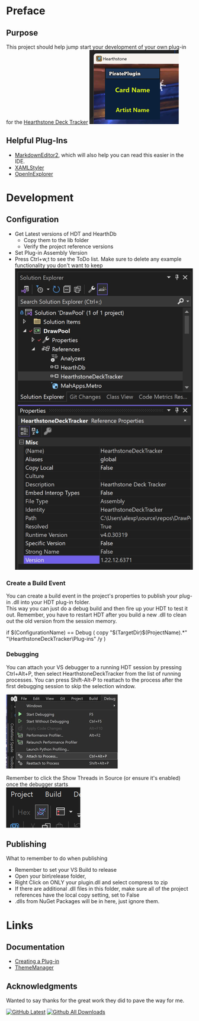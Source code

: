 # Preface

## Purpose

This project should help jump start your development of your own plug-in for the [Hearthstone Deck Tracker](https://github.com/HearthSim/Hearthstone-Deck-Tracker)
![Example Plug-In Display](https://github.com/VeXHarbinger/HDTPluginTemplate/blob/master/Images/PluginDisplay.png)


## Helpful Plug-Ins

 * [MarkdownEditor2](https://marketplace.visualstudio.com/items?itemName=MadsKristensen.MarkdownEditor2), which will also help you can read this easier in the IDE.
 * [XAMLStyler](https://marketplace.visualstudio.com/items?itemName=TeamXavalon.XAMLStyler)
 * [OpenInExplorer](https://marketplace.visualstudio.com/items?itemName=Charles-Ant.OpenInExplorer2022)


#  Development 
## Configuration

* Get Latest versions of HDT and HearthDb
  * Copy them to the lib folder
  * Verify the project reference versions
* Set Plug-in Assembly Version
* Press Ctrl+w,t to see the ToDo list.  Make sure to delete any example functionality you don't want to keep 
![Versions](https://github.com/VeXHarbinger/HDTPluginTemplate/blob/master/Images/LibVersioning.jpg)


### Create a Build Event

  You can create a build event in the project's properties to publish your plug-in .dll into your HDT plug-in folder.  
  This way you can just do a debug build and then fire up your HDT to test it out.
  Remember, you have to restart HDT after you build a new .dll to clean out the old version from the session memory. 

if $(ConfigurationName) == Debug (
  copy "$(TargetDir)$(ProjectName).*" "\HearthstoneDeckTracker\Plug-ins" /y
)

### Debugging 

You can attach your VS debugger to a running HDT session by pressing  Ctrl+Alt+P, then select HearthstoneDeckTracker from the list of running processes.
You can press Shift-Alt-P to reattach to the process after the first debugging session to skip the selection window.

![Attach To Process](https://github.com/VeXHarbinger/HDTPluginTemplate/blob/master/Images/attachToProcess.jpg)

Remember to click the Show Threads in Source (or ensure it's enabled) once the debugger starts  
![Show Threads In Source](https://github.com/VeXHarbinger/HDTPluginTemplate/blob/master/Images/ShowThreadsInSource.png)



## Publishing
What to remember to do when publishing
* Remember to set your VS Build to release
* Open your bin\release folder, 
 * Right Click on ONLY your plugin.dll and select compress to zip
 * If there are additional .dll files in this folder, make sure all of the project references have the local copy setting, set to False
 * .dlls from NuGet Packages will be in here, just ignore them.  

# Links

## Documentation
* [Creating a Plug-in](https://github.com/HearthSim/Hearthstone-Deck-Tracker/wiki/Creating-Plugins)
* [ThemeManager](https://github.com/ControlzEx/ControlzEx/blob/develop/Wiki/ThemeManager.md)


## Acknowledgments

Wanted to say thanks for the great work they did to pave the way for me.


[![GitHub Latest](https://img.shields.io/github/release/VeXHarbinger/HDTPluginTemplate.svg)](https://github.com/VeXHarbinger/HDTPluginTemplate/releases/latest)
[![Github All Downloads](https://img.shields.io/github/downloads/VeXHarbinger/HDTPluginTemplate/total.svg)](https://github.com/VeXHarbinger/HDTPluginTemplate/releases)